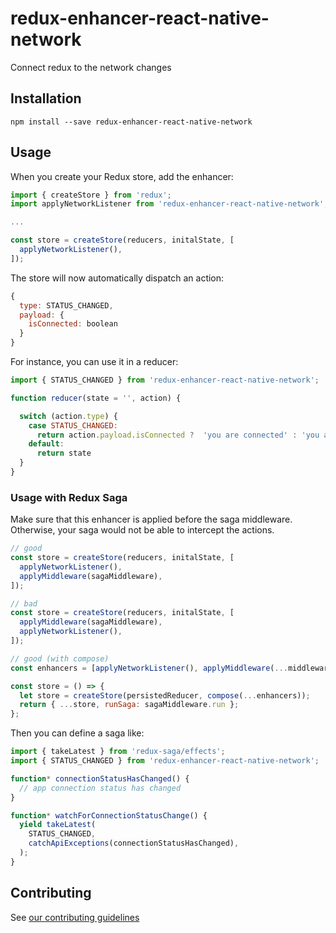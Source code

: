 # redux-enhancer-react-native-network
Connect redux to the network changes

## Installation

```
npm install --save redux-enhancer-react-native-network
```

## Usage

When you create your Redux store, add the enhancer:

```javascript
import { createStore } from 'redux';
import applyNetworkListener from 'redux-enhancer-react-native-network';

...

const store = createStore(reducers, initalState, [
  applyNetworkListener(),
]);
```

The store will now automatically dispatch an action:

```javascript
{
  type: STATUS_CHANGED,
  payload: {
    isConnected: boolean
  }
}
```

For instance, you can use it in a reducer:
```javascript
import { STATUS_CHANGED } from 'redux-enhancer-react-native-network';

function reducer(state = '', action) {

  switch (action.type) {
    case STATUS_CHANGED:
      return action.payload.isConnected ?  'you are connected' : 'you are not connected';
    default:
      return state
  }
}
```

### Usage with Redux Saga

Make sure that this enhancer is applied before the saga middleware.
Otherwise, your saga would not be able to intercept the actions.

```javascript
// good
const store = createStore(reducers, initalState, [
  applyNetworkListener(),
  applyMiddleware(sagaMiddleware),
]);

// bad
const store = createStore(reducers, initalState, [
  applyMiddleware(sagaMiddleware),
  applyNetworkListener(),
]);

// good (with compose)
const enhancers = [applyNetworkListener(), applyMiddleware(...middlewares)];

const store = () => {
  let store = createStore(persistedReducer, compose(...enhancers));
  return { ...store, runSaga: sagaMiddleware.run };
};
```

Then you can define a saga like:

```javascript
import { takeLatest } from 'redux-saga/effects';
import { STATUS_CHANGED } from 'redux-enhancer-react-native-network';

function* connectionStatusHasChanged() {
  // app connection status has changed
}

function* watchForConnectionStatusChange() {
  yield takeLatest(
    STATUS_CHANGED,
    catchApiExceptions(connectionStatusHasChanged),
  );
}
```

## Contributing

See [our contributing guidelines](https://bamlab.github.io/open-source/#contributing)
